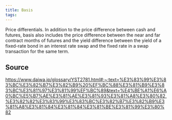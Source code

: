 ```yaml
---
title: Basis
tags: 
---
```


Price differentials. In addition to the price difference between cash and futures, basis also includes the price difference between the near and far contract months of futures and the yield difference between the yield of a fixed-rate bond in an interest rate swap and the fixed rate in a swap transaction for the same term.

## Source
https://www.daiwa.jp/glossary/YST2781.html#:~:text=%E3%83%99%E3%83%BC%E3%82%B7%E3%82%B9%20%EF%BC%88%E3%81%B9%E3%83%BC%E3%81%97%E3%81%99%EF%BC%89&text=%E4%BE%A1%E6%A0%BC%E5%B7%AE%E3%81%AE%E3%81%93%E3%81%A8%E3%80%82,%E3%82%82%E3%83%99%E3%83%BC%E3%82%B7%E3%82%B9%E3%81%A8%E3%81%84%E3%81%84%E3%81%BE%E3%81%99%E3%80%82